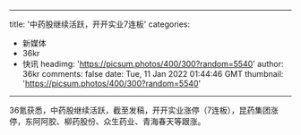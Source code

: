 
---
title: '中药股继续活跃，开开实业7连板'
categories: 
 - 新媒体
 - 36kr
 - 快讯
headimg: 'https://picsum.photos/400/300?random=5540'
author: 36kr
comments: false
date: Tue, 11 Jan 2022 01:44:46 GMT
thumbnail: 'https://picsum.photos/400/300?random=5540'
---

<div>   
36氪获悉，中药股继续活跃，截至发稿，开开实业涨停（7连板），昆药集团涨停，东阿阿胶、柳药股份、众生药业、青海春天等跟涨。  
</div>
            